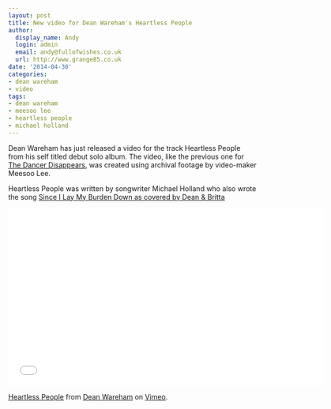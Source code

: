 ```yaml
---
layout: post
title: New video for Dean Wareham's Heartless People
author:
  display_name: Andy
  login: admin
  email: andy@fullofwishes.co.uk
  url: http://www.grange85.co.uk
date: '2014-04-30'
categories:
- dean wareham
- video
tags:
- dean wareham
- meesoo lee
- heartless people
- michael holland
---
```

<p>Dean Wareham has just released a video for the track Heartless People from his self titled debut solo album. The video, like the previous one for <a href="/2014/02/11/new-dean-wareham-single-and-video-the-dancer-disappears/">The Dancer Disappears</a>, was created using archival footage by video-maker Meesoo Lee.</p>
<p>Heartless People was written by songwriter Michael Holland who also wrote the song <a href="/2014/04/23/originals-since-i-lay-my-burden-down-by-michael-holland-covered-by-dean-britta/">Since I Lay My Burden Down as covered by Dean & Britta</a></p>
<p><iframe src="//player.vimeo.com/video/92942326" width="640" height="360" frameborder="0" webkitallowfullscreen mozallowfullscreen allowfullscreen></iframe>
<p><a href="http://vimeo.com/92942326">Heartless People</a> from <a href="http://vimeo.com/deanwareham">Dean Wareham</a> on <a href="https://vimeo.com">Vimeo</a>.</p>
